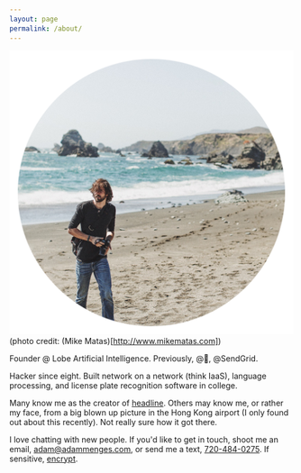 ```yaml
---
layout: page
permalink: /about/
---
```


![mike](/images/circle-mike-me.png)
(photo credit: (Mike Matas)[http://www.mikematas.com])

Founder @ Lobe Artificial Intelligence. Previously, @, @SendGrid.

Hacker since eight. Built network on a network (think IaaS), language processing, and license plate recognition software in college.

Many know me as the creator of [headline](http://headline.adammenges.com). Others may know me, or rather my face, from a big blown up picture in the Hong Kong airport (I only found out about this recently). Not really sure how it got there.

I love chatting with new people. If you'd like to get in touch, shoot me an email, <adam@adammenges.com>, or send me a text, [720-484-0275](sms:720-484-0275). If sensitive, [encrypt](https://keybase.io/adammenges).
